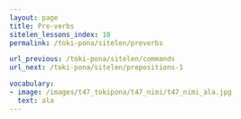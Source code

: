 ```yaml
---
layout: page
title: Pre-verbs
sitelen_lessons_index: 10
permalink: /toki-pona/sitelen/preverbs

url_previous: /toki-pona/sitelen/commands
url_next: /toki-pona/sitelen/prepositions-1

vocabulary:
- image: /images/t47_tokipona/t47_nimi/t47_nimi_ala.jpg
  text: ala
---
```

